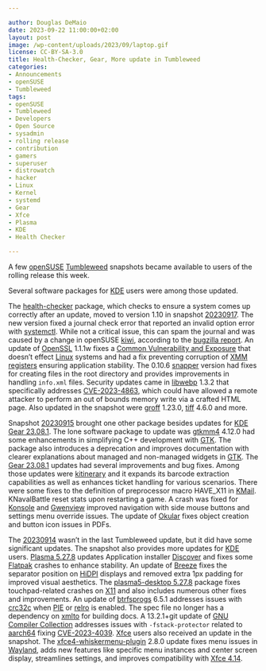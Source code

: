 ```yaml
---

author: Douglas DeMaio 
date: 2023-09-22 11:00:00+02:00
layout: post
image: /wp-content/uploads/2023/09/laptop.gif
license: CC-BY-SA-3.0
title: Health-Checker, Gear, More update in Tumbleweed 
categories:
- Announcements
- openSUSE
- Tumbleweed
tags:
- openSUSE
- Tumbleweed
- Developers
- Open Source
- sysadmin
- rolling release
- contribution
- gamers
- superuser
- distrowatch
- hacker
- Linux
- Kernel
- systemd
- Gear
- Xfce
- Plasma
- KDE
- Health Checker

---
```


A few [openSUSE](https://get.opensuse.org/) [Tumbleweed](https://get.opensuse.org/tumbleweed/) snapshots became available to users of the rolling release this week. 

Several software packages for [KDE](https://kde.org) users were among those updated.

The [health-checker](https://github.com/openSUSE/health-checker) package, which checks to ensure a system comes up correctly after an update, moved to version 1.10 in snapshot [20230917](https://lists.opensuse.org/archives/list/factory@lists.opensuse.org/thread/CZ7SBSHFLDQIQ4YK7IWMHY6LF5KYRXFO/). The new version fixed a journal check error that reported an invalid option error with [systemctl](https://www.freedesktop.org/software/systemd/man/systemctl.html). While not a critical issue, this can spam the journal and was caused by a change in openSUSE [kiwi](https://opensuse.github.io/kiwi/), according to the [bugzilla report](https://bugzilla.opensuse.org/show_bug.cgi?id=1215368). An update of [OpenSSL](https://www.openssl.org/) 1.1.1w fixes a [Common Vulnerability and Exposure](https://en.wikipedia.org/wiki/Common_Vulnerabilities_and_Exposures) that doesn’t effect [Linux](https://www.kernel.org/) systems and had a fix preventing corruption of [XMM registers](https://en.wikipedia.org/wiki/Streaming_SIMD_Extensions#Registers) ensuring application stability. The 0.10.6 [snapper](https://github.com/openSUSE/snapper) version had fixes for creating files in the root directory and provides improvements in handling `info.xml` files. Security updates came in [libwebp](https://developers.google.com/speed/webp/) 1.3.2 that specifically addresses [CVE-2023-4863](https://www.suse.com/security/cve/CVE-2023-4863.html), which could have allowed a remote attacker to perform an out of bounds memory write via a crafted HTML page.
Also updated in the snapshot were [groff](https://www.gnu.org/software/groff/) 1.23.0, [tiff](http://www.simplesystems.org/libtiff/) 4.6.0 and more.

Snapshot [20230915](https://lists.opensuse.org/archives/list/factory@lists.opensuse.org/thread/BLSP2SWPIVGDGJTB66WMPHYR6SZ34NTP/) brought one other package besides updates for [KDE Gear 23.08.1](https://kde.org/announcements/gear/23.08.1/). The lone software package to update was [gtkmm4](https://www.gtkmm.org/en/index.html) 4.12.0 had some enhancements in simplifying C++ development with [GTK](https://www.gtk.org/). The package also introduces a deprecation and improves documentation with clearer explanations about managed and non-managed widgets in [GTK](https://www.gtk.org/). The [Gear 23.08.1](https://kde.org/announcements/gear/23.08.1/) updates had several improvements and bug fixes. Among those updates were [kitinerary](https://github.com/KDE/kitinerary) and it expands its barcode extraction capabilities as well as enhances ticket handling for various scenarios. There were some fixes to the definition of preprocessor macro HAVE_X11 in [KMail](https://github.com/KDE/kmail). KNavalBattle reset stats upon restarting a game. A crash was fixed for [Konsole](https://konsole.kde.org/) and [Gwenview](https://apps.kde.org/gwenview/) improved navigation with side mouse buttons and settings menu override issues. The update of [Okular](https://okular.kde.org/) fixes object creation and button icon issues in PDFs. 

The [20230914](https://lists.opensuse.org/archives/list/factory@lists.opensuse.org/thread/6VVTB7ZTMBSFGSQ6AYV2YG6YBI6RKXBC/) wasn’t in the last Tumbleweed update, but it did have some significant updates. The snapshot also provides more updates for [KDE](https://kde.org) users. [Plasma 5.27.8](https://kde.org/announcements/plasma/5/5.27.8/) updates Application installer [Discover](https://apps.kde.org/discover/) and fixes some [Flatpak](https://flatpak.org/) crashes to enhance stability. An update of [Breeze](https://github.com/KDE/breeze) fixes the separator position on [HiDPI](https://wiki.archlinux.org/title/HiDPI) displays and removed extra 1px padding for improved visual aesthetics. The [plasma5-desktop 5.27.8](https://kde.org/plasma-desktop/) package fixes touchpad-related crashes on [X11](https://en.wikipedia.org/wiki/X_Window_System) and also includes numerous other fixes and improvements. An update of [btrfsprogs](https://btrfs.wiki.kernel.org) 6.5.1 addresses issues with [crc32c](https://github.com/google/crc32c) when [PIE](https://en.wikipedia.org/wiki/Position-independent_code) or [relro](https://guyinatuxedo.github.io/7.2-mitigation_relro/index.html) is enabled. The spec file no longer has a dependency on [xmlto](https://pagure.io/xmlto) for building docs. A 13.2.1+git update of [GNU Compiler Collection](https://gcc.gnu.org/) addresses issues with `-fstack-protector` related to [aarch64](https://en.wikipedia.org/wiki/AArch64) fixing [CVE-2023-4039](https://www.suse.com/security/cve/CVE-2023-4039.html). [Xfce](https://www.xfce.org/) users also received an update in the snapshot. The [xfce4-whiskermenu-plugin](https://gottcode.org/xfce4-whiskermenu-plugin/) 2.8.0 update fixes menu issues in [Wayland](https://wayland.freedesktop.org/), adds new features like specific menu instances and center screen display, streamlines settings, and improves compatibility with [Xfce 4.14](https://xfce.org/about/news/?post=1565568000).

<meta name="openSUSE, Tumbleweed, Developers, sysadmin, user, Open Source, rolling release, gamers, superuser, distrowatch, hacker, Linux, kernel, kde, gear, plasma, aarch, gcc, gtk, openssl, snapper, health-checker" content="HTML,CSS,XML,JavaScript">

